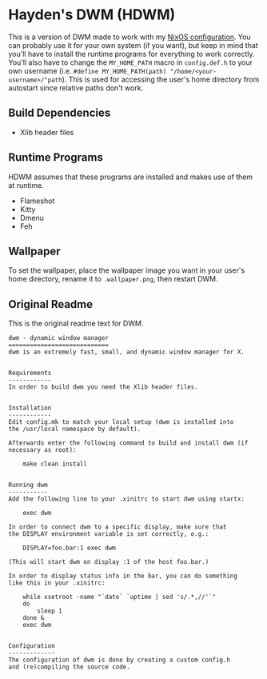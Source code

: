 # Hayden's DWM (HDWM)

This is a version of DWM made to work with my [NixOS configuration](https://github.com/hayden-donnelly/dotfiles). You can probably use it for your own system (if you want), but keep in mind that you'll have to install the runtime programs for everything to work correctly. You'll also have to change the `MY_HOME_PATH` macro in `config.def.h` to your own username (i.e. `#define MY_HOME_PATH(path) "/home/<your-username>/"path`). This is used for accessing the user's home directory from autostart since relative paths don't work.

## Build Dependencies
- Xlib header files

## Runtime Programs
HDWM assumes that these programs are installed and makes use of them at runtime.
- Flameshot
- Kitty
- Dmenu
- Feh

## Wallpaper
To set the wallpaper, place the wallpaper image you want in your user's home directory, rename it to `.wallpaper.png`, then restart DWM.

## Original Readme
This is the original readme text for DWM.
```
dwm - dynamic window manager
============================
dwm is an extremely fast, small, and dynamic window manager for X.


Requirements
------------
In order to build dwm you need the Xlib header files.


Installation
------------
Edit config.mk to match your local setup (dwm is installed into
the /usr/local namespace by default).

Afterwards enter the following command to build and install dwm (if
necessary as root):

    make clean install


Running dwm
-----------
Add the following line to your .xinitrc to start dwm using startx:

    exec dwm

In order to connect dwm to a specific display, make sure that
the DISPLAY environment variable is set correctly, e.g.:

    DISPLAY=foo.bar:1 exec dwm

(This will start dwm on display :1 of the host foo.bar.)

In order to display status info in the bar, you can do something
like this in your .xinitrc:

    while xsetroot -name "`date` `uptime | sed 's/.*,//'`"
    do
    	sleep 1
    done &
    exec dwm


Configuration
-------------
The configuration of dwm is done by creating a custom config.h
and (re)compiling the source code.
```
